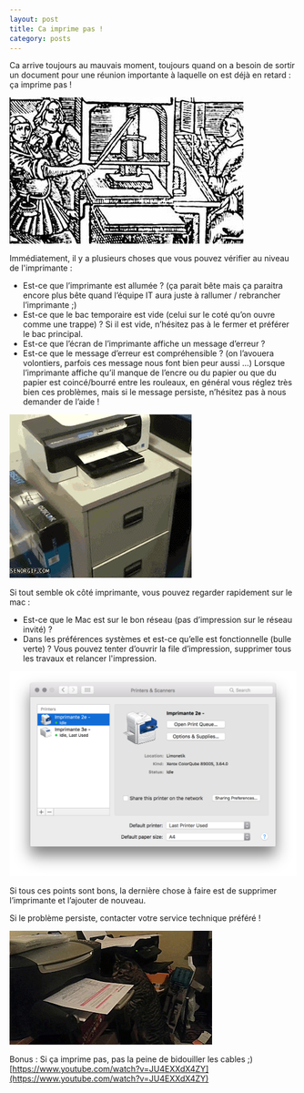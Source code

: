 ```yaml
---
layout: post
title: Ca imprime pas !
category: posts
---
```


Ca arrive toujours au mauvais moment, toujours quand on a besoin de sortir un document pour une réunion importante à laquelle on est déjà en retard : ça imprime pas !

![gp](/images/gutenberg-print.jpg)


Immédiatement, il y a plusieurs choses que vous pouvez vérifier au niveau de l'imprimante :

- Est-ce que l’imprimante est allumée ? (ça parait bête mais ça paraitra encore plus bête quand l’équipe IT aura juste à rallumer / rebrancher l’imprimante ;)
- Est-ce que le bac temporaire est vide (celui sur le coté qu’on ouvre comme une trappe) ? Si il est vide, n’hésitez pas à le fermer et préférer le bac principal.
- Est-ce que l’écran de l’imprimante affiche un message d’erreur ?
- Est-ce que le message d’erreur est compréhensible ? (on l’avouera volontiers, parfois ces message nous font bien peur aussi …) Lorsque l’imprimante affiche qu’il manque de l’encre ou du papier ou que du papier est coincé/bourré entre les rouleaux, en général vous réglez très bien ces problèmes, mais si le message persiste, n’hésitez pas à nous demander de l’aide !


![pd](/images/printer-drawer.gif)

Si tout semble ok côté imprimante, vous pouvez regarder rapidement sur le mac :
- Est-ce que le Mac est sur le bon réseau (pas d’impression sur le réseau invité) ?
- Dans les préférences systèmes et est-ce qu’elle est fonctionnelle (bulle verte) ? Vous pouvez tenter d’ouvrir la file d’impression, supprimer tous les travaux et relancer l'impression. 

![pp](/images/printer-preferences.png)

Si tous ces points sont bons, la dernière chose à faire est de supprimer l’imprimante et l’ajouter de nouveau.


Si le problème persiste, contacter votre service technique préféré !


![pc](/images/printer-cat.gif)



Bonus : Si ça imprime pas, pas la peine de bidouiller les cables ;)
[https://www.youtube.com/watch?v=JU4EXXdX4ZY](https://www.youtube.com/watch?v=JU4EXXdX4ZY)
